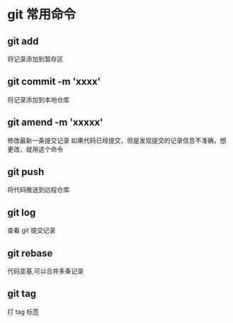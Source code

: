 # git 常用命令

## git add

将记录添加到暂存区

## git commit -m 'xxxx'

将记录添加到本地仓库

## git amend -m 'xxxxx'

修改最新一条提交记录
如果代码已经提交，但是发现提交的记录信息不准确，想更改，就用这个命令

## git push

将代码推送到远程仓库

## git log

查看 git 提交记录

## git rebase

代码变基,可以合并多条记录

## git tag

打 tag 标签
